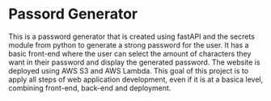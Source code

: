 # Passord Generator
This is a password generator that is created using fastAPI and the secrets module from python to generate a strong password for the user. It has a basic front-end where the user can select the amount of characters they want in their password and display the generated password. The website is deployed using AWS S3 and AWS Lambda. This goal of this project is to apply all steps of web application development, even if it is at a basica level, combining front-end, back-end and deployment.
